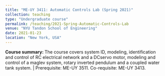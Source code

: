 ```yaml
---
title: "ME-UY 3411: Automatic Controls Lab (Spring 2021)"
collection: teaching
type: "Undergraduate course"
permalink: /teaching/2021-Spring-Automatic-Controls-Lab
venue: "NYU Tandon School of Engineering"
date: 2021-01-23
location: "New York, USA"
---
```


<b>Course summary: </b>The course covers system ID, modeling, identification and control of RC electrical network and a DCservo motor, modeling and control of a maglev system, rotary inverted pendulum and a coupled water tank system. | Prerequisite: ME-UY 3511. Co-requisite: ME-UY 3413.

<!-- Heading 1
======

Heading 2
======

Heading 3
====== -->